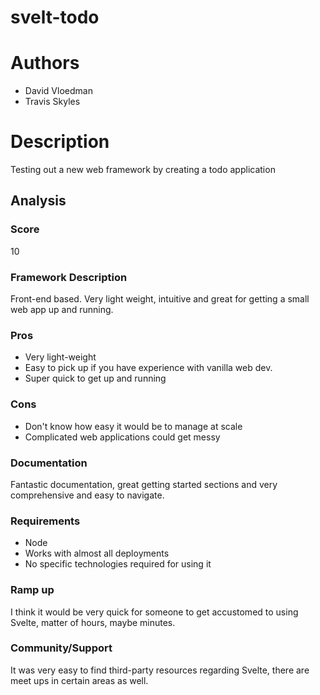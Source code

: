 # svelt-todo
# Authors
- David Vloedman
- Travis Skyles
# Description 

Testing out a new web framework by creating a todo application

## Analysis 
### Score
10
### Framework Description
Front-end based. Very light weight, intuitive and great for getting a small web app up and running.

### Pros

* Very light-weight
* Easy to pick up if you have experience with vanilla web dev.
* Super quick to get up and running

### Cons

* Don't know how easy it would be to manage at scale
* Complicated web applications could get messy

### Documentation

Fantastic documentation, great getting started sections and very comprehensive and easy to navigate.

### Requirements 

* Node
* Works with almost all deployments
* No specific technologies required for using it

### Ramp up

I think it would be very quick for someone to get accustomed to using Svelte, matter of hours, maybe minutes.

### Community/Support

It was very easy to find third-party resources regarding Svelte, there are meet ups in certain areas as well.


